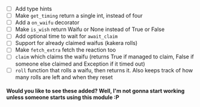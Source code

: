 - [ ] Add type hints
- [ ] Make `get_timing` return a single int, instead of four
- [ ] Add a `on_waifu` decorator
- [ ] Make `is_wish` return Waifu or None instead of True or False
- [ ] Add optional time to wait for `await_claim`
- [ ] Support for already claimed waifus (kakera rolls)
- [ ] Make `fetch_extra` fetch the reaction too
- [ ] `claim` which claims the waifu (returns True if managed to claim, False if someone else claimed and Exception if it timed out)
- [ ] `roll` function that rolls a waifu, then returns it. Also keeps track of how many rolls are left and when they reset

#### Would you like to see these added? Well, I'm not gonna start working unless someone starts using this module :P
